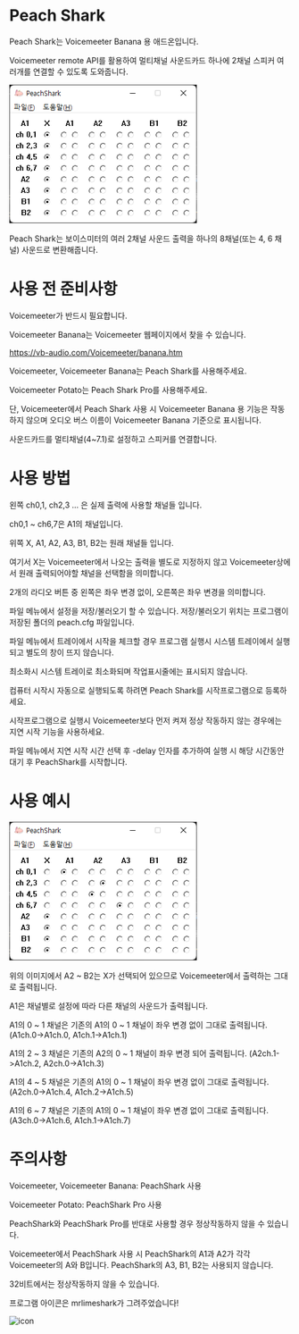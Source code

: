 # Peach Shark

Peach Shark는 Voicemeeter Banana 용 애드온입니다.

Voicemeeter remote API를 활용하여 멀티채널 사운드카드 하나에 2채널 스피커 여러개를 연결할 수 있도록 도와줍니다.

![image1](https://raw.githubusercontent.com/mingc39/PeachShark/main/image1.png)

Peach Shark는 보이스미터의 여러 2채널 사운드 출력을 하나의 8채널(또는 4, 6 채널) 사운드로 변환해줍니다.

# 사용 전 준비사항

Voicemeeter가 반드시 필요합니다.

Voicemeeter Banana는 Voicemeeter 웹페이지에서 찾을 수 있습니다.

https://vb-audio.com/Voicemeeter/banana.htm

Voicemeeter, Voicemeeter Banana는 Peach Shark를 사용해주세요.

Voicemeeter Potato는 Peach Shark Pro를 사용해주세요.

단, Voicemeeter에서 Peach Shark 사용 시 Voicemeeter Banana 용 기능은 작동하지 않으며 오디오 버스 이름이 Voicemeeter Banana 기준으로 표시됩니다.

사운드카드를 멀티채널(4~7.1)로 설정하고 스피커를 연결합니다.

# 사용 방법

왼쪽 ch0,1, ch2,3 ... 은 실제 출력에 사용할 채널들 입니다.

ch0,1 ~ ch6,7은 A1의 채널입니다.

위쪽 X, A1, A2, A3, B1, B2는 원래 채널들 입니다.

여기서 X는 Voicemeeter에서 나오는 출력을 별도로 지정하지 않고 Voicemeeter상에서 원래 출력되어야할 채널을 선택함을 의미합니다.

2개의 라디오 버튼 중 왼쪽은 좌우 변경 없이, 오른쪽은 좌우 변경을 의미합니다.

파일 메뉴에서 설정을 저장/불러오기 할 수 있습니다. 저장/불러오기 위치는 프로그램이 저장된 폴더의 peach.cfg 파일입니다.

파일 메뉴에서 트레이에서 시작을 체크할 경우 프로그램 실행시 시스템 트레이에서 실행되고 별도의 창이 뜨지 않습니다.

최소화시 시스템 트레이로 최소화되며 작업표시줄에는 표시되지 않습니다.

컴퓨터 시작시 자동으로 실행되도록 하려면 Peach Shark를 시작프로그램으로 등록하세요.

시작프로그램으로 실행시 Voicemeeter보다 먼저 켜져 정상 작동하지 않는 경우에는 지연 시작 기능을 사용하세요.

파일 메뉴에서 지연 시작 시간 선택 후 -delay 인자를 추가하여 실행 시 해당 시간동안 대기 후 PeachShark를 시작합니다.

# 사용 예시

![image2](https://raw.githubusercontent.com/mingc39/PeachShark/main/image2.png)

위의 이미지에서 A2 ~ B2는 X가 선택되어 있으므로 Voicemeeter에서 출력하는 그대로 출력됩니다.

A1은 채널별로 설정에 따라 다른 채널의 사운드가 출력됩니다.

A1의 0 ~ 1 채널은 기존의 A1의 0 ~ 1 채널이 좌우 변경 없이 그대로 출력됩니다. (A1ch.0->A1ch.0, A1ch.1->A1ch.1)

A1의 2 ~ 3 채널은 기존의 A2의 0 ~ 1 채널이 좌우 변경 되어 출력됩니다. (A2ch.1->A1ch.2, A2ch.0->A1ch.3)

A1의 4 ~ 5 채널은 기존의 A1의 0 ~ 1 채널이 좌우 변경 없이 그대로 출력됩니다. (A2ch.0->A1ch.4, A1ch.2->A1ch.5)

A1의 6 ~ 7 채널은 기존의 A1의 0 ~ 1 채널이 좌우 변경 없이 그대로 출력됩니다. (A3ch.0->A1ch.6, A1ch.1->A1ch.7)

# 주의사항

Voicemeeter, Voicemeeter Banana: PeachShark 사용

Voicemeeter Potato: PeachShark Pro 사용

PeachShark와 PeachShark Pro를 반대로 사용할 경우 정상작동하지 않을 수 있습니다.

Voicemeeter에서 PeachShark 사용 시 PeachShark의 A1과 A2가 각각 Voicemeeter의 A와 B입니다. PeachShark의 A3, B1, B2는 사용되지 않습니다.

32비트에서는 정상작동하지 않을 수 있습니다.

프로그램 아이콘은 mrlimeshark가 그려주었습니다!

![icon](https://raw.githubusercontent.com/mingc39/PeachShark/main/VoiceMeeterAddon/image.ico)
